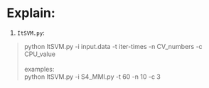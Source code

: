 Explain:
====
1. `ItSVM.py`:<br>
>python ItSVM.py -i input.data -t iter-times -n CV_numbers -c CPU_value<br><br>
examples:<br>
>python ItSVM.py -i S4_MMI.py -t 60 -n 10 -c 3<br>

